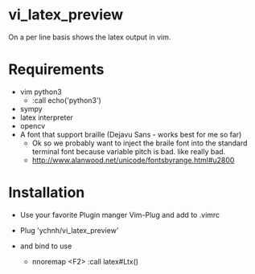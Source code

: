 # vi_latex_preview

On a per line basis shows the latex output in vim.
# Requirements
* vim python3
  * :call echo('python3')
* sympy
* latex interpreter
* opencv
* A font that support braille (Dejavu Sans - works best for me so far)
  * Ok so we probably want to inject the braile font into the standard terminal font because variable pitch is bad. like really bad.
  * http://www.alanwood.net/unicode/fontsbyrange.html#u2800

# Installation
* Use your favorite Plugin manger Vim-Plug and add to .vimrc
* Plug 'ychnh/vi_latex_preview'

* and bind to use
  * nnoremap \<F2\> :call latex#Ltx()<CR>
